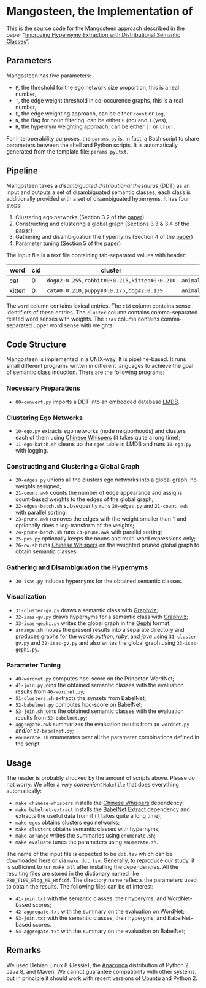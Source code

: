 # Mangosteen, the Implementation of

This is the source code for the Mangosteen approach described in the paper “[Improving Hypernymy Extraction with Distributional Semantic Classes](https://arxiv.org/abs/1711.02918)”.

## Parameters

Mangosteen has five parameters:

* `P`, the threshold for the ego network size proportion, this is a real number,
* `T`, the edge weight threshold in co-occurence graphs, this is a real number,
* `E`, the edge weighting approach, can be either `count` or `log`,
* `N`, the flag for noun filtering, can be either `0` (no) and `1` (yes),
* `H`, the hypernym weighting approach, can be either `tf` or `tfidf`.

For interoperability purposes, the `params.py` is, in fact, a Bash script to share parameters between the shell and Python scripts. It is automatically generated from the template file: `params.py.txt`.

## Pipeline

Mangosteen takes a *disambiguated distributional thesaurus* (DDT) as an input and outputs a set of disambiguated semantic classes, each class is additionally provided with a set of disambiguated hypernyms. It has four steps:

1. Clustering ego networks (Section 3.2 of the [paper])
2. Constructing and clustering a global graph (Sections 3.3 & 3.4 of the [paper])
3. Gathering and disambiguation the hypernyms (Section 4 of the [paper])
4. Parameter tuning (Section 5 of the [paper])

The input file is a text file containing tab-separated values with header:

|word|cid|cluster|isas|
|----|---|-------|----|
|cat|0|`dog#2:0.255,rabbit#0:0.215,kitten#0:0.210`|`animal#0:24.501,wildlife#0:5.885,mammal#0`|
|kitten|0|`cat#0:0.210,puppy#0:0.175,dog#2:0.139`|`animal#0:9.875,wildlife#0:1.774,mammal#0:1.718`|

The `word` column contains lexical entries. The `cid` column contains sense identifiers of these entries. The `cluster` column contains comma-separated related word senses with weights. The `isas` column contains comma-separated upper word sense with weights.

## Code Structure

Mangosteen is implemented in a UNIX-way. It is pipeline-based. It runs small different programs written in different languages to achieve the goal of semantic class induction. There are the following programs:

### Necessary Preparations

* `00-convert.py` imports a DDT into an embedded database [LMDB](https://symas.com/lmdb/).

### Clustering Ego Networks

* `10-ego.py` extracts ego networks (node neigborhoods) and clusters each of them using [Chinese Whispers] (it takes quite a long time);
* `11-ego-batch.sh` cleans up the `egos` table in LMDB and runs `10-ego.py` with logging.

### Constructing and Clustering a Global Graph

* `20-edges.py` unions all the clusters ego networks into a global graph, no weights assigned;
* `21-count.awk` counts the number of edge appearance and assigns count-based weights to the edges of the global graph;
* `22-edges-batch.sh` subsequently runs `20-edges.py` and `21-count.awk` with parallel sorting;
* `23-prune.awk` removes the edges with the weight smaller than `T` and optionally does a log-transform of the weights;
* `24-prune-batch.sh` runs `23-prune.awk` with parallel sorting;
* `25-pos.py` optionally keeps the nouns and multi-word expressions only;
* `26-cw.sh` runs [Chinese Whispers] on the weighted pruned global graph to obtain semantic classes.

### Gathering and Disambiguation the Hypernyms

* `30-isas.py` induces hypernyms for the obtained semantic classes.

### Visualization

* `31-cluster-gv.py` draws a semantic class with [Graphviz](https://www.graphviz.org/);
* `32-isas-gv.py` draws hypernyms for a semantic class with [Graphviz](https://www.graphviz.org/);
* `33-isas-gephi.py` writes the global graph in the [Gephi](https://gephi.org/) format;
* `arrange.sh` moves the present results into a separate directory and produces graphs for the words *python*, *ruby*, and *java* using `31-cluster-gv.py` and `32-isas-gv.py` and also writes the global graph using `33-isas-gephi.py`.

### Parameter Tuning

* `40-wordnet.py` computes hpc-score on the Princeton WordNet;
* `41-join.py` joins the obtained semantic classes with the evaluation results from `40-wordnet.py`;
* `51-clusters.sh` extracts the synsets from BabelNet;
* `52-babelnet.py` computes hpc-score on BabelNet;
* `53-join.sh` joins the obtained semantic classes with the evaluation results from `52-babelnet.py`;
* `aggregate.awk` summarizes the evaluation results from `40-wordnet.py` and/or `52-babelnet.py`;
* `enumerate.sh` enumerates over all the parameter combinations defined in the script.

## Usage

The reader is probably shocked by the amount of scripts above. Please do not worry. We offer a *very convenient* `Makefile` that does everything automatically:

* `make chinese-whispers` installs the [Chinese Whispers](http://github.com/uhh-lt/chinese-whispers) dependency;
* `make babelnet-extract` installs the [BabelNet Extract](https://github.com/nlpub/babelnet-extract) dependency and extracts the useful data from it (it takes quite a long time);
* `make egos` obtains clusters ego networks;
* `make clusters` obtains semantic classes with hypernyms;
* `make arrange` writes the summaries using `enumerate.sh`;
* `make evaluate` tunes the parameters using `enumerate.sh`.

The name of the input file is expected to be `ddt.tsv` which can be downloaded [here](http://panchenko.me/data/joint/ddt/ddt-mwe-45g-8m-thr-agressive2-cw-e0-N200-n200-minsize5-isas-cmb-nopos-closure.csv.gz) or via `make ddt.tsv`. Generally, to reproduce our study, it is sufficient to run `make all` after installing the dependencies. All the resulting files are stored in the dictionary named like `P80_T100_Elog_N0_Htfidf`. The directory name reflects the parameters used to obtain the results. The following files can be of interest:

* `41-join.txt` with the semantic classes, their hyperyms, and WordNet-based scores;
* `42-aggregate.txt` with the summary on the evaluation on WordNet;
* `53-join.txt` with the semantic classes, their hyperyms, and BabelNet-based scores.
* `54-aggregate.txt` with the summary on the evaluation on BabelNet;

## Remarks

We used Debian Linux 8 (Jessie), the [Anaconda](https://www.anaconda.com/download/) distribution of Python 2, Java 8, and Maven. We cannot guarantee compatibility with other systems, but in principle it should work with recent versions of Ubuntu and Python 2.

[paper]: https://arxiv.org/abs/1711.02918
[Chinese Whispers]: (https://github.com/uhh-lt/chinese-whispers)
